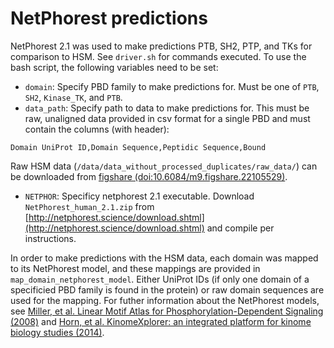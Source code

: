 # NetPhorest predictions

NetPhorest 2.1 was used to make predictions PTB, SH2, PTP, and TKs for comparison to HSM. See `driver.sh` for commands executed. To use the bash script, the following variables need to be set:

* `domain`: Specify PBD family to make predictions for. Must be one of `PTB`, `SH2`, `Kinase_TK`, and `PTB`.
* `data_path`: Specify path to data to make predictions for. This must be raw, unaligned data provided in csv format for a single PBD and must contain the columns (with header):
```
Domain UniProt ID,Domain Sequence,Peptidic Sequence,Bound
```
Raw HSM data (`/data/data_without_processed_duplicates/raw_data/`) can be downloaded from [figshare (doi:10.6084/m9.figshare.22105529)](https://doi.org/10.6084/m9.figshare.22105529).
* `NETPHOR`: Specificy netphorest 2.1 executable. Download `NetPhorest_human_2.1.zip` from [http://netphorest.science/download.shtml](http://netphorest.science/download.shtml) and compile per instructions.

In order to make predictions with the HSM data, each domain was mapped to its NetPhorest model, and these mappings are provided in `map_domain_netphorest_model`. Either UniProt IDs (if only one domain of a specificied PBD family is found in the protein) or raw domain sequences are used for the mapping. For futher information about the NetPhorest models, see [Miller, et al. Linear Motif Atlas for Phosphorylation-Dependent Signaling (2008)](https://www.science.org/doi/10.1126/scisignal.1159433) and [Horn, et al. KinomeXplorer: an integrated platform for kinome biology studies (2014)](https://www.nature.com/articles/nmeth.2968).